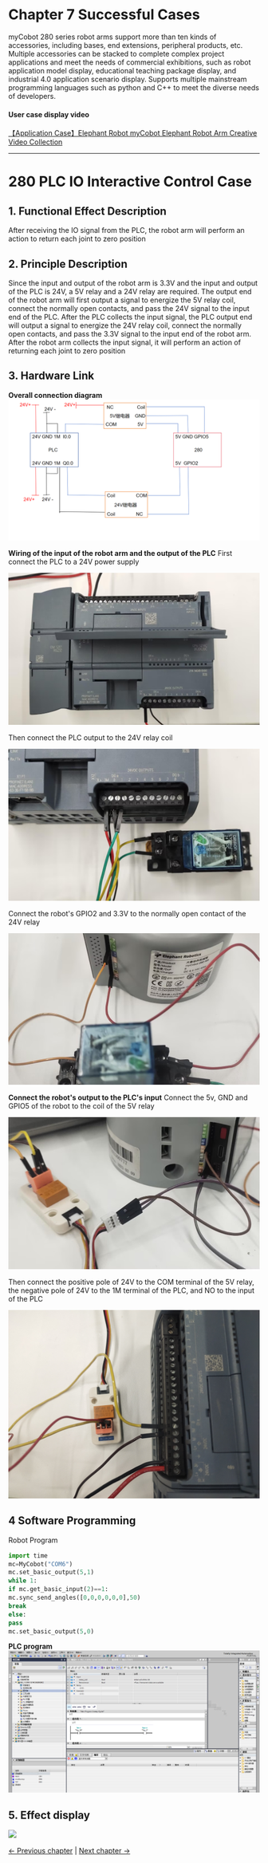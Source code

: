 # Chapter 7 Successful Cases

myCobot 280 series robot arms support more than ten kinds of accessories, including bases, end extensions, peripheral products, etc. Multiple accessories can be stacked to complete complex project applications and meet the needs of commercial exhibitions, such as robot application model display, educational teaching package display, and industrial 4.0 application scenario display. Supports multiple mainstream programming languages ​​such as python and C++ to meet the diverse needs of developers.

#### User case display video

[【Application Case】Elephant Robot myCobot Elephant Robot Arm Creative Video Collection](https://www.bilibili.com/video/BV1qq4y1z7xp/?share_source=copy_web&vd_source=3b38c7844f0bbcf4e0b1dbd1353459c9)

---
# 280 PLC IO Interactive Control Case
## 1. Functional Effect Description
After receiving the IO signal from the PLC, the robot arm will perform an action to return each joint to zero position

## 2. Principle Description
Since the input and output of the robot arm is 3.3V and the input and output of the PLC is 24V, a 5V relay and a 24V relay are required. The output end of the robot arm will first output a signal to energize the 5V relay coil, connect the normally open contacts, and pass the 24V signal to the input end of the PLC. After the PLC collects the input signal, the PLC output end will output a signal to energize the 24V relay coil, connect the normally open contacts, and pass the 3.3V signal to the input end of the robot arm. After the robot arm collects the input signal, it will perform an action of returning each joint to zero position

## 3. Hardware Link

**Overall connection diagram**
![](../../resources\3-FunctionsAndApplications\7.SuccessfulCase/PLC1.png)

**Wiring of the input of the robot arm and the output of the PLC** First connect the PLC to a 24V power supply

![](../../resources\3-FunctionsAndApplications\7.SuccessfulCase/PLC2.jpg)

Then connect the PLC output to the 24V relay coil

![](../../resources\3-FunctionsAndApplications\7.SuccessfulCase/PLC3.jpg)

Connect the robot's GPIO2 and 3.3V to the normally open contact of the 24V relay

![](../../resources\3-FunctionsAndApplications\7.SuccessfulCase/PLC4.jpg)

**Connect the robot's output to the PLC's input** Connect the 5v, GND and GPIO5 of the robot to the coil of the 5V relay

![](../../resources\3-FunctionsAndApplications\7.SuccessfulCase/PLC5.jpg)

Then connect the positive pole of 24V to the COM terminal of the 5V relay, the negative pole of 24V to the 1M terminal of the PLC, and NO to the input of the PLC

![](../../resources\3-FunctionsAndApplications\7.SuccessfulCase/PLC6.jpg)

## 4 Software Programming
Robot Program
```python
import time
mc=MyCobot("COM6")
mc.set_basic_output(5,1)
while 1:
if mc.get_basic_input(2)==1:
mc.sync_send_angles([0,0,0,0,0,0],50)
break
else:
pass
mc.set_basic_output(5,0)
```
**PLC program**
![](../../resources\3-FunctionsAndApplications\7.SuccessfulCase/PLC7.png)

## 5. Effect display
![](../../resources\3-FunctionsAndApplications\7.SuccessfulCase/PLC8.gif)

[← Previous chapter](../6.developmentGuide/README.md) | [Next chapter →](../8.SupportingResources/README.md)